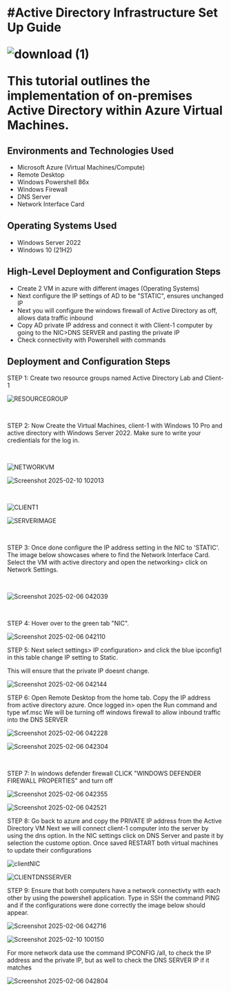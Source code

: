 <h1>#Active Directory Infrastructure Set Up Guide

<p align="center">
  
![download (1)](https://github.com/user-attachments/assets/07458653-d995-4134-98ce-f9a2854ea0eb)

</p>

This tutorial outlines the implementation of on-premises Active Directory within Azure Virtual Machines.<br />

<h2>Environments and Technologies Used</h2>

- Microsoft Azure (Virtual Machines/Compute)
- Remote Desktop
- Windows Powershell 86x
- Windows Firewall
- DNS Server
- Network Interface Card

<h2>Operating Systems Used </h2>

- Windows Server 2022
- Windows 10 (21H2)

<h2>High-Level Deployment and Configuration Steps</h2>

- Create 2 VM in azure with different images (Operating Systems)
- Next configure the IP settings of AD to be "STATIC", ensures unchanged IP
- Next you will configure the windows firewall of Active Directory as off, allows data traffic inbound
- Copy AD private IP address and connect it with Client-1 computer by going to the NIC>DNS SERVER and pasting the private IP
- Check connectivity with Powershell with commands 

<h2>Deployment and Configuration Steps</h2>

<P> STEP 1: Create two resource groups named Active Directory Lab and Client-1</P>

![RESOURCEGROUP](https://github.com/user-attachments/assets/6c276e64-4f97-41b1-aabc-b64e560375a7)


<br />

<p>
STEP 2: Now Create the Virtual Machines, client-1 with Windows 10 Pro and active directory with Windows Server 2022. Make sure to write your credientials for the log in. 
</p>

<br />

![NETWORKVM](https://github.com/user-attachments/assets/4c858ff4-41d9-4c23-bfff-7ca156e6689a)

![Screenshot 2025-02-10 102013](https://github.com/user-attachments/assets/711a9783-8431-47e1-97c6-64ff5c809ff2)


<br />


![CLIENT1](https://github.com/user-attachments/assets/92e197e6-2861-4eb7-84e5-7eee1a2a3477)


![SERVERIMAGE](https://github.com/user-attachments/assets/e59705ff-b27b-42b3-96b0-b5ff59d826b5)

<br />
<p>
STEP 3: Once done configure the IP address setting in the NIC to 'STATIC'. The image below showcases where to find the Network Interface Card. Select the VM with active directory and open the networking> click on Network Settings.
</p>
<br />

![Screenshot 2025-02-06 042039](https://github.com/user-attachments/assets/64057762-36fc-4edd-9203-015b49bf3031)

<br />

<p> STEP 4: Hover over to the green tab "NIC".</p>


![Screenshot 2025-02-06 042110](https://github.com/user-attachments/assets/fdd91368-a6f8-4dc2-8acf-17ba97a989af)

<p> STEP 5: Next select settings> IP configuration> and click the blue ipconfig1 in this table change IP setting to Static.</p>
<p>This will ensure that the private IP doesnt change.</p>


![Screenshot 2025-02-06 042144](https://github.com/user-attachments/assets/92ed45d6-9446-4326-88ed-893e50316178)

<p> STEP 6: Open Remote Desktop from the home tab. Copy the IP address from active directory azure. Once logged in> open the Run command and type wf.msc We will be turning off windows firewall to allow inbound traffic into the DNS SERVER <p/>

![Screenshot 2025-02-06 042228](https://github.com/user-attachments/assets/094f254c-8b63-4dd4-bb4c-cdb4b5b03197)

![Screenshot 2025-02-06 042304](https://github.com/user-attachments/assets/dd7f5252-698d-43cb-93b5-1d0e84a60186)

<br />
<p>STEP 7: In windows defender firewall CLICK "WINDOWS DEFENDER FIREWALL PROPERTIES" and turn off </p>

![Screenshot 2025-02-06 042355](https://github.com/user-attachments/assets/656f78b7-616f-4e46-acb0-30e500240ef5)


![Screenshot 2025-02-06 042521](https://github.com/user-attachments/assets/6a867a47-bf0f-44c9-98a6-ae7ee4d87073)

<p>STEP 8: Go back to azure and copy the PRIVATE IP address from the Active Directory VM Next we will connect client-1 computer into the server by using the dns option. In the NIC settings click on DNS Server and paste it by selection the custome option. Once saved RESTART both virtual machines to update their configurations</p>

![clientNIC](https://github.com/user-attachments/assets/1e69ccd8-9b40-44db-9d56-8adc02a4c509)


![CLIENTDNSSERVER](https://github.com/user-attachments/assets/327adafb-3880-4d16-b1ec-2d4c5d9f645e)


<p>STEP 9: Ensure that both computers have a network connectivty with each other by using the powershell application. Type in SSH the command PING and if the configurations were done correctly the image below should appear. <p>

![Screenshot 2025-02-06 042716](https://github.com/user-attachments/assets/76cb8112-e536-4e8c-be6f-33c6b50dc922)

![Screenshot 2025-02-10 100150](https://github.com/user-attachments/assets/b8c4dc31-4a24-4f61-9161-c4166ff631f5)

<p>For more network data use the command IPCONFIG /all, to check the IP address and the private IP, but as well to check the DNS SERVER IP if it matches</p>


![Screenshot 2025-02-06 042804](https://github.com/user-attachments/assets/3f966d22-c490-4f7e-a082-d4d6b69d6d00)









